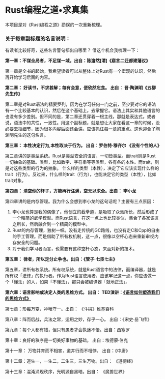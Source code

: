 # Rust编程之道•求真集

本项目是对《Rust编程之道》勘误的一次重新梳理。

### 关于每章副标题的名言说明：

有读者比较好奇，这些名言警句都出自哪里？ 借这个机会我梳理一下：

**第一章：不谋全局者，不足谋一域。出自：陈澹然\[清\]《寤言二迁都建藩议》**

第一章是全书的起始，我希望读者可以从整体上对Rust有一个宏观的认识，然后再开始学习后面的内容。

**第二章： 好读书，不求甚解；每有会意，便欣然忘食。  出自： 晋·陶渊明《五柳先生传》**

第二章是对Rust语法的精要罗列，因为在学习任何一门之前，至少要对它的语法有一个比较基本的认识，然后在这个基础上，去掌握它。语法上其实和其他语言的也没有多少差别。但不同的是，第二章还贯穿着一根主线，那就是表达式，或者说，语法中的共性，一致性。用这个副标题，就是想让大家在看这一章的时候，没必要去抠细节，因为很多内容后面还会讲。应该抓住每一章的重点。这也迎合了陶渊明先生的这句名言。

**第三章：  本性决定行为,本性取决于行为。 出自：罗伯特·穆齐尔 《没有个性的人》**

第三章讲的是类型系统。Rust是类型安全的语言，一切皆类型。而trait则是Rust一切抽象的基础。类型，比如数字、字符串等等类型，各有各的本性。而trait，则是对这些类型的行为的抽象。 什么样的类型（本性），决定了它应该实现什么样的trait（行为）。反过来，什么样的trait（行为），也能决定它的类型（本性），比如trait对象。

**第四章： 清空你的杯子，方能再行注满，空无以求全。出自： 李小龙**

第四章讲的是内存管理。我为什么会想到李小龙的这句话呢？主要有三点原因：

1. 李小龙也算是我的偶像了，他创立的截拳道，是吸取了众派所长，然后形成了一个精简的武学模型。而Rust语言，在这一点上也比较类似，集合了各家语言之所长，然后融合到一个精简的模型中。
2. Rust的内存管理，独树一帜。没有走传统的GC路线，也没有走C和Cpp的自由的手工管理。而是借助了所有权机制，这一点，很像以空杯心态来重新审视内存安全的问题。
3. 对于我们学习者而言，也需要有这种空杯心态，来面对新的技术。

**第五章：  律者，所以定分止争也。出自：《管子·七臣七主》**

第五章，讲所有权系统。所有权系统，就是Rust语言中的法律，而编译器，就是所有权「法律」的执行者。作为Rust语言使用者，应该牢记这一点，你应该做一个「懂法」的人，如果「不懂法」，那只会被编译器「就地正法」。

**第六章：语言影响或决定人类的思维方式。 出自： TED演讲：**[**《语言如何塑造我们的思维方式》**](https://www.ted.com/talks/lera_boroditsky_how_language_shapes_the_way_we_think/transcript?language=zh-cn)



第七章：形每万变，神唯守一。出自： 《斗拱》维基百科

第八章：阵而后战，兵法之常，运用之妙，存乎一心。  出自：《宋史·岳飞传》

第九章：每个人都有错，但只有愚者才会执迷不悟。出自：西塞罗

第十章：良好的秩序是一切美好事物的基础。  出自：埃德蒙·伯克

第十一章： 万物并育而不相害，道并行而不相悖。 出自：《中庸》

第十二章：道生一，一生二，二生三，三生万物。出自： 《道德经》

第十三章：混沌涌现秩序，光明源自黑暗。出自： 《魔兽世界》

